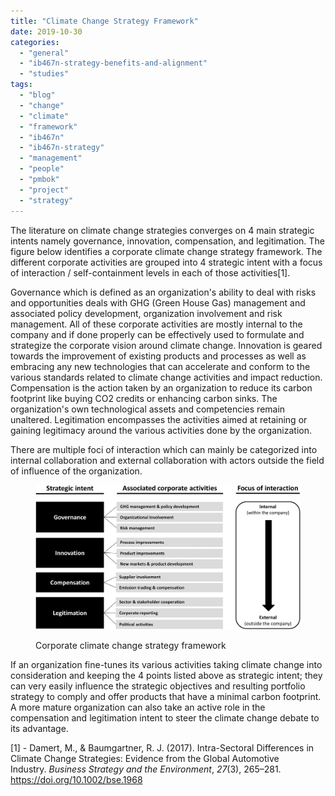 ```yaml
---
title: "Climate Change Strategy Framework"
date: 2019-10-30
categories: 
  - "general"
  - "ib467n-strategy-benefits-and-alignment"
  - "studies"
tags: 
  - "blog"
  - "change"
  - "climate"
  - "framework"
  - "ib467n"
  - "ib467n-strategy"
  - "management"
  - "people"
  - "pmbok"
  - "project"
  - "strategy"
---
```


The literature on climate change strategies converges on 4 main strategic intents namely governance, innovation, compensation, and legitimation. The figure below identifies a corporate climate change strategy framework. The different corporate activities are grouped into 4 strategic intent with a focus of interaction / self-containment levels in each of those activities\[1\].

Governance which is defined as an organization's ability to deal with risks and opportunities deals with GHG (Green House Gas) management and associated policy development, organization involvement and risk management. All of these corporate activities are mostly internal to the company and if done properly can be effectively used to formulate and strategize the corporate vision around climate change. Innovation is geared towards the improvement of existing products and processes as well as embracing any new technologies that can accelerate and conform to the various standards related to climate change activities and impact reduction. Compensation is the action taken by an organization to reduce its carbon footprint like buying CO2 credits or enhancing carbon sinks. The organization's own technological assets and competencies remain unaltered. Legitimation encompasses the activities aimed at retaining or gaining legitimacy around the various activities done by the organization.

There are multiple foci of interaction which can mainly be categorized into internal collaboration and external collaboration with actors outside the field of influence of the organization.

<figure>

![](images/bse1968-fig-0001-m.jpg)

<figcaption>

Corporate climate change strategy framework

</figcaption>

</figure>

If an organization fine-tunes its various activities taking climate change into consideration and keeping the 4 points listed above as strategic intent; they can very easily influence the strategic objectives and resulting portfolio strategy to comply and offer products that have a minimal carbon footprint. A more mature organization can also take an active role in the compensation and legitimation intent to steer the climate change debate to its advantage.

\[1\] - Damert, M., & Baumgartner, R. J. (2017). Intra-Sectoral Differences in Climate Change Strategies: Evidence from the Global Automotive Industry. _Business Strategy and the Environment_, _27_(3), 265–281. https://doi.org/10.1002/bse.1968

‌
